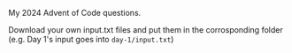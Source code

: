 My 2024 Advent of Code questions.

Download your own input.txt files and put them in the corrosponding folder (e.g. Day 1's input goes into `day-1/input.txt`)